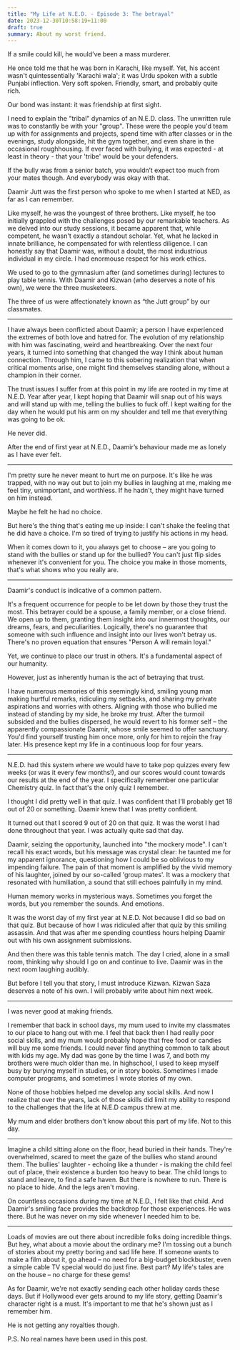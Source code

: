 ```yaml
---
title: "My Life at N.E.D. - Episode 3: The betrayal"
date: 2023-12-30T10:58:19+11:00
draft: true
summary: About my worst friend.
---
```


If a smile could kill, he would’ve been a mass murderer.

He once told me that he was born in Karachi, like myself. Yet, his accent wasn't quintessentially 'Karachi wala'; it was Urdu spoken with a subtle Punjabi inflection. Very soft spoken. Friendly, smart, and probably quite rich.

Our bond was instant: it was friendship at first sight.

I need to explain the "tribal" dynamics of an N.E.D. class. The unwritten rule was to constantly be with your "group". These were the people you'd team up with for assignments and projects, spend time with after classes or in the evenings, study alongside, hit the gym together, and even share in the occasional roughhousing. If ever faced with bullying, it was expected - at least in theory - that your 'tribe' would be your defenders.

If the bully was from a senior batch, you wouldn’t expect too much from your mates though. And everybody was okay with that.

Daamir Jutt was the first person who spoke to me when I started at NED, as far as I can remember.

Like myself, he was the youngest of three brothers. Like myself, he too initially grappled with the challenges posed by our remarkable teachers. As we delved into our study sessions, it became apparent that, while competent, he wasn't exactly a standout scholar. Yet, what he lacked in innate brilliance, he compensated for with relentless diligence. I can honestly say that Daamir was, without a doubt, the most industrious individual in my circle. I had enormouse respect for his work ethics.

We used to go to the gymnasium after (and sometimes during) lectures to play table tennis. With Daamir and Kizwan (who deserves a note of his own), we were the three musketeers.

The three of us were affectionately known as “the Jutt group” by our classmates.

---

I have always been conflicted about Daamir; a person I have experienced the extremes of both love and hatred for. The evolution of my relationship with him was fascinating, weird and heartbreaking. Over the next four years, it turned into something that changed the way I think about human connection. Through him, I came to this sobering realization that when critical moments arise, one might find themselves standing alone, without a champion in their corner.

The trust issues I suffer from at this point in my life are rooted in my time at N.E.D. Year after year, I kept hoping that Daamir will snap out of his ways and will stand up with me, telling the bullies to fuck off. I kept waiting for the day when he would put his arm on my shoulder and tell me that everything was going to be ok.

He never did.

After the end of first year at N.E.D., Daamir’s behaviour made me as lonely as I have ever felt.

---

I'm pretty sure he never meant to hurt me on purpose. It's like he was trapped, with no way out but to join my bullies in laughing at me, making me feel tiny, unimportant, and worthless. If he hadn't, they might have turned on him instead.

Maybe he felt he had no choice.

But here's the thing that's eating me up inside: I can't shake the feeling that he did have a choice. I'm so tired of trying to justify his actions in my head.

When it comes down to it, you always get to choose – are you going to stand with the bullies or stand up for the bullied? You can't just flip sides whenever it's convenient for you. The choice you make in those moments, that's what shows who you really are.

---

Daamir's conduct is indicative of a common pattern.

It's a frequent occurrence for people to be let down by those they trust the most. This betrayer could be a spouse, a family member, or a close friend. We open up to them, granting them insight into our innermost thoughts, our dreams, fears, and peculiarities. Logically, there's no guarantee that someone with such influence and insight into our lives won't betray us. There's no proven equation that ensures "Person A will remain loyal."

Yet, we continue to place our trust in others. It's a fundamental aspect of our humanity.

However, just as inherently human is the act of betraying that trust.

I have numerous memories of this seemingly kind, smiling young man making hurtful remarks, ridiculing my setbacks, and sharing my private aspirations and worries with others. Aligning with those who bullied me instead of standing by my side, he broke my trust.
After the turmoil subsided and the bullies dispersed, he would revert to his former self – the apparently compassionate Daamir, whose smile seemed to offer sanctuary. You'd find yourself trusting him once more, only for him to rejoin the fray later. His presence kept my life in a continuous loop for four years.

---

N.E.D. had this system where we would have to take pop quizzes every few weeks (or was it every few months!), and our scores would count towards our results at the end of the year. I specifically remember one particular Chemistry quiz. In fact that's the only quiz I remember.

I thought I did pretty well in that quiz. I was confident that I'll probably get 18 out of 20 or something. Daamir knew that I was pretty confident.

It turned out that I scored 9 out of 20 on that quiz. It was the worst I had done throughout that year. I was actually quite sad that day.

Daamir, seizing the opportunity, launched into "the mockery mode". I can't recall his exact words, but his message was crystal clear: he taunted me for my apparent ignorance, questioning how I could be so oblivious to my impending failure. The pain of that moment is amplified by the vivid memory of his laughter, joined by our so-called 'group mates'. It was a mockery that resonated with humiliation, a sound that still echoes painfully in my mind.

Human memory works in mysterious ways. Sometimes you forget the words, but you remember the sounds. And emotions.

It was the worst day of my first year at N.E.D. Not because I did so bad on that quiz. But because of how I was ridiculed after that quiz by this smiling assassin. And that was after me spending countless hours helping Daamir out with his own assignment submissions.

And then there was this table tennis match. The day I cried, alone in a small room, thinking why should I go on and continue to live. Daamir was in the next room laughing audibly.

But before I tell you that story, I must introduce Kizwan. Kizwan Saza deserves a note of his own. I will probably write about him next week.

---

I was never good at making friends.

I remember that back in school days, my mum used to invite my classmates to our place to hang out with me. I feel that back then I had really poor social skills, and my mum would probably hope that free food or candies will buy me some friends. I could never find anything common to talk about with kids my age. My dad was gone by the time I was 7, and both my brothers were much older than me. In highschool, I used to keep myself busy by burying myself in studies, or in story books. Sometimes I made computer programs, and sometimes I wrote stories of my own.

None of those hobbies helped me develop any social skills. And now I realize that over the years, lack of those skills did limit my ability to respond to the challenges that the life at N.E.D campus threw at me.

My mum and elder brothers don't know about this part of my life. Not to this day.

---

Imagine a child sitting alone on the floor, head buried in their hands. They're overwhelmed, scared to meet the gaze of the bullies who stand around them. The bullies' laughter - echoing like a thunder - is making the child feel out of place, their existence a burden too heavy to bear. The child longs to stand and leave, to find a safe haven. But there is nowhere to run. There is no place to hide. And the legs aren't moving.

On countless occasions during my time at N.E.D., I felt like that child. And Daamir's smiling face provides the backdrop for those experiences. He was there. But he was never on my side whenever I needed him to be.

---

Loads of movies are out there about incredible folks doing incredible things. But hey, what about a movie about the ordinary me? I'm tossing out a bunch of stories about my pretty boring and sad life here. If someone wants to make a film about it, go ahead – no need for a big-budget blockbuster, even a simple cable TV special would do just fine. Best part? My life's tales are on the house – no charge for these gems!

As for Daamir, we're not exactly sending each other holiday cards these days. But if Hollywood ever gets around to my life story, getting Daamir's character right is a must. It's important to me that he's shown just as I remember him.

He is not getting any royalties though.

P.S. No real names have been used in this post.
